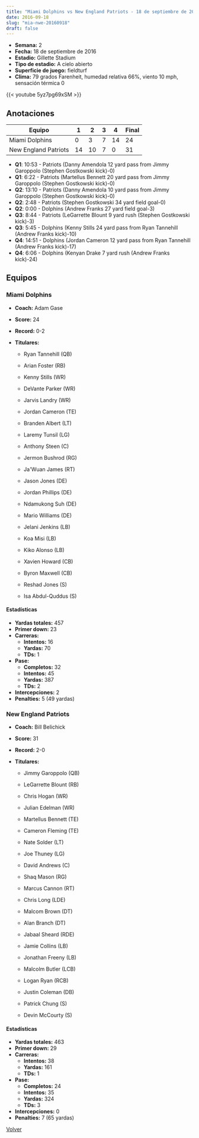 ```yaml
---
title: "Miami Dolphins vs New England Patriots - 18 de septiembre de 2016"
date: 2016-09-18
slug: "mia-nwe-20160918"
draft: false
---
```


- **Semana:** 2
- **Fecha:** 18 de septiembre de 2016
- **Estadio:** Gillette Stadium
- **Tipo de estadio:** A cielo abierto
- **Superficie de juego:** fieldturf
- **Clima:** 79 grados Farenheit, humedad relativa 66%, viento 10 mph, sensación térmica 0


{{< youtube 5yz7pg69xSM >}}


## Anotaciones
| Equipo | 1 | 2 | 3 | 4 | Final |
|--------|---|---|---|---|-------|
| Miami Dolphins  | 0 | 3 | 7 | 14  | 24 |
| New England Patriots  | 14 | 10 | 7 | 0  | 31 |
- **Q1**: 10:53 - Patriots (Danny Amendola 12 yard pass from Jimmy Garoppolo (Stephen Gostkowski kick)-0)
- **Q1**: 6:22 - Patriots (Martellus Bennett 20 yard pass from Jimmy Garoppolo (Stephen Gostkowski kick)-0)
- **Q2**: 13:10 - Patriots (Danny Amendola 10 yard pass from Jimmy Garoppolo (Stephen Gostkowski kick)-0)
- **Q2**: 2:48 - Patriots (Stephen Gostkowski 34 yard field goal-0)
- **Q2**: 0:00 - Dolphins (Andrew Franks 27 yard field goal-3)
- **Q3**: 8:44 - Patriots (LeGarrette Blount 9 yard rush (Stephen Gostkowski kick)-3)
- **Q3**: 5:45 - Dolphins (Kenny Stills 24 yard pass from Ryan Tannehill (Andrew Franks kick)-10)
- **Q4**: 14:51 - Dolphins (Jordan Cameron 12 yard pass from Ryan Tannehill (Andrew Franks kick)-17)
- **Q4**: 6:06 - Dolphins (Kenyan Drake 7 yard rush (Andrew Franks kick)-24)


## Equipos


### Miami Dolphins
* **Coach:** Adam Gase
* **Score:** 24
* **Record:** 0-2
* **Titulares:** 

  * Ryan Tannehill (QB) 

  * Arian Foster (RB) 

  * Kenny Stills (WR) 

  * DeVante Parker (WR) 

  * Jarvis Landry (WR) 

  * Jordan Cameron (TE) 

  * Branden Albert (LT) 

  * Laremy Tunsil (LG) 

  * Anthony Steen (C) 

  * Jermon Bushrod (RG) 

  * Ja'Wuan James (RT) 

  * Jason Jones (DE) 

  * Jordan Phillips (DE) 

  * Ndamukong Suh (DE) 

  * Mario Williams (DE) 

  * Jelani Jenkins (LB) 

  * Koa Misi (LB) 

  * Kiko Alonso (LB) 

  * Xavien Howard (CB) 

  * Byron Maxwell (CB) 

  * Reshad Jones (S) 

  * Isa Abdul-Quddus (S) 

#### Estadísticas
* **Yardas totales:** 457
* **Primer down:** 23
* **Carreras:**
  * **Intentos:** 16
  * **Yardas:** 70
  * **TDs:** 1
* **Pase:**
  * **Completos:** 32
  * **Intentos:** 45
  * **Yardas:** 387
  * **TDs:** 2
* **Intercepciones:** 2
* **Penalties:** 5 (49 yardas)

### New England Patriots
* **Coach:** Bill Belichick
* **Score:** 31
* **Record:** 2-0
* **Titulares:** 

  * Jimmy Garoppolo (QB) 

  * LeGarrette Blount (RB) 

  * Chris Hogan (WR) 

  * Julian Edelman (WR) 

  * Martellus Bennett (TE) 

  * Cameron Fleming (TE) 

  * Nate Solder (LT) 

  * Joe Thuney (LG) 

  * David Andrews (C) 

  * Shaq Mason (RG) 

  * Marcus Cannon (RT) 

  * Chris Long (LDE) 

  * Malcom Brown (DT) 

  * Alan Branch (DT) 

  * Jabaal Sheard (RDE) 

  * Jamie Collins (LB) 

  * Jonathan Freeny (LB) 

  * Malcolm Butler (LCB) 

  * Logan Ryan (RCB) 

  * Justin Coleman (DB) 

  * Patrick Chung (S) 

  * Devin McCourty (S) 

#### Estadísticas
* **Yardas totales:** 463
* **Primer down:** 29
* **Carreras:**
  * **Intentos:** 38
  * **Yardas:** 161
  * **TDs:** 1
* **Pase:**
  * **Completos:** 24
  * **Intentos:** 35
  * **Yardas:** 324
  * **TDs:** 3
* **Intercepciones:** 0
* **Penalties:** 7 (65 yardas)


[Volver](/historia/2016)
